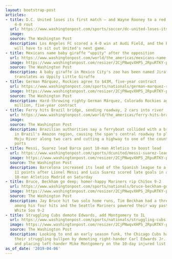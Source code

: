 ```yaml
---
layout: bootstrap-post
articles:
- title: D.C. United loses its first match — and Wayne Rooney to a red card — in LAFC’s
    4-0 rout
  url: https://www.washingtonpost.com/sports/soccer/dc-united-loses-its-first-match--and-rooney-to-a-red-card--in-lafcs-4-0-rout/2019/04/06/ff44ff70-535f-41b2-9209-d108e849d53e_story.html
  image: 
  source: The Washington Post
  description: Los Angeles FC scored a 4-0 win at Audi Field, and the English star
    will have to sit out United's next game.
- title: Mexicans name baby giraffe "uppity" after the opposition
  url: https://www.washingtonpost.com/world/the_americas/mexicans-name-baby-giraffe-uppity-after-the-opposition/2019/04/06/7192e3f0-58c0-11e9-aa83-504f086bf5d6_story.html
  image: https://www.washingtonpost.com/resizer/2CjPNwqvXHPS_2RpuRTKY-p3eVo=/1484x0/www.washingtonpost.com/pb/resources/img/twp-social-share.png
  source: The Washington Post
  description: A baby giraffe in Mexico City's zoo has been named Jirafifita, which
    translates as Uppity Little Giraffe
- title: German Márquez, Rockies agree to $43M, five-year contract
  url: https://www.washingtonpost.com/sports/nationals/german-marquez-rockies-agree-to-43m-five-year-contract/2019/04/06/45bb8fd2-58bd-11e9-aa83-504f086bf5d6_story.html
  image: https://www.washingtonpost.com/resizer/2CjPNwqvXHPS_2RpuRTKY-p3eVo=/1484x0/www.washingtonpost.com/pb/resources/img/twp-social-share.png
  source: The Washington Post
  description: Hard-throwing righty German Márquez, Colorado Rockies agree to $43
    million, five-year contract
- title: Ferry hits Brazil bridge, sending roadway, 2 cars into river
  url: https://www.washingtonpost.com/world/the_americas/ferry-hits-brazil-bridge-sending-roadway-2-cars-into-river/2019/04/06/448ef94c-58bc-11e9-aa83-504f086bf5d6_story.html
  image: 
  source: The Washington Post
  description: Brazilian authorities say a ferryboat collided with a bridge pillar
    in Brazil's Amazon region, causing the span's central roadway to plunge into the
    Moju River along two cars and cutting a highway to one of the country's busiest
    ports
- title: Messi, Suarez lead Barca past 10-man Atletico to boost lead
  url: https://www.washingtonpost.com/sports/dcunited/messi-suarez-lead-barca-past-10-man-atletico-to-boost-lead/2019/04/06/640c446c-58b9-11e9-aa83-504f086bf5d6_story.html
  image: https://www.washingtonpost.com/resizer/2CjPNwqvXHPS_2RpuRTKY-p3eVo=/1484x0/www.washingtonpost.com/pb/resources/img/twp-social-share.png
  source: The Washington Post
  description: Barcelona increased its lead of the Spanish league to a commanding
    11 points after Lionel Messi and Luis Suarez scored late goals in a 2-0 win over
    10-man Atletico Madrid on Saturday
- title: Bruce, Beckham go deep; homer-happy Mariners rip ChiSox 9-2
  url: https://www.washingtonpost.com/sports/nationals/bruce-beckham-go-deep-homer-happy-mariners-rip-chisox-9-2/2019/04/06/e8db4a1e-58b7-11e9-aa83-504f086bf5d6_story.html
  image: https://www.washingtonpost.com/resizer/2CjPNwqvXHPS_2RpuRTKY-p3eVo=/1484x0/www.washingtonpost.com/pb/resources/img/twp-social-share.png
  source: The Washington Post
  description: Jay Bruce hit two solo home runs, Tim Beckham had a three-run shot
    among his four hits and the Seattle Mariners powered their way past the Chicago
    White Sox 9-2
- title: Struggling Cubs demote Edwards, add Montgomery to IL
  url: https://www.washingtonpost.com/sports/nationals/struggling-cubs-demote-edwards-add-montgomery-to-il/2019/04/06/fec1d7d2-58b5-11e9-aa83-504f086bf5d6_story.html
  image: https://www.washingtonpost.com/resizer/2CjPNwqvXHPS_2RpuRTKY-p3eVo=/1484x0/www.washingtonpost.com/pb/resources/img/twp-social-share.png
  source: The Washington Post
  description: Looking to end an early season funk, the Chicago Cubs have shaken up
    their struggling bullpen by demoting right-hander Carl Edwards Jr. to Triple-A
    and placing left-hander Mike Montgomery on the 10-day injured list
as_of_date: '2019-04-06'
---
```


